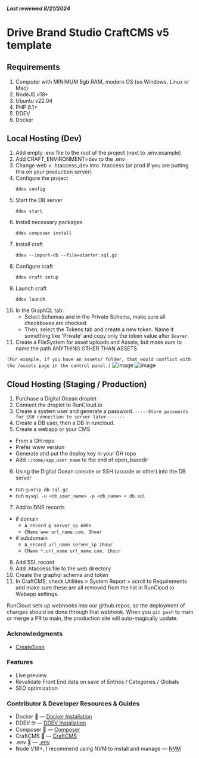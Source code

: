 
##### Last reviewed 8/21/2024

# Drive Brand Studio CraftCMS v5 template
## Requirements
1. Computer with MINIMUM 8gb RAM, modern OS (so Windows, Linux or Mac) 
1. NodeJS v18+
2. Ubuntu v22.04
3. PHP 8.1+
4. DDEV
5. Docker


## Local Hosting (Dev) 
1. Add empty .env file to the root of the project (next to .env.example)
1. Add CRAFT_ENVIRONMENT=dev to the .env
2. Change web > .htaccess_dev into .htaccess (or prod if you are putting this on your production server)
1. Configure the project
     ```shell
     ddev config
     ```
1. Start the DB server
     ```shell
     ddev start
     ```
5. Install necessary packages
   ```shell
   ddev composer install
   ```
5. Install craft
   ```shell
   ddev --import-db --file=starter.sql.gz
   ```
5. Configure craft
   ```shell
   ddev craft setup
   ```
1. Launch craft
   ```shell
   ddev launch
   ```
8. In the GraphQL tab:
    - Select Schemas and in the Private Schema, make sure all checkboxes are checked.
    - Then, select the Tokens tab and create a new token. Name it something like 'Private' and copy only the token value after `Bearer`.
11. Create a FileSystem for asset uploads and Assets, but make sure to name the path ANYTHING OTHER THAN ASSETS

 `(For example, if you have an assets/ folder, that would conflict with the /assets page in the control panel.)`
          ![image](https://github.com/user-attachments/assets/6f1f6579-442e-4213-8a35-cb1dc88b1707)
          ![image](https://github.com/user-attachments/assets/509fcf48-d478-4733-90ce-eddabd093cd1)


## Cloud Hosting (Staging / Production)

1. Purchase a Digital Ocean droplet
1. Connect the droplet to RunCloud.io
1. Create a system user and generate a password. `-----Store passwords for SSH connection to server later-------`
1. Create a DB user, then a DB in runcloud.
1. Create a webapp or your CMS
  - From a GH repo
  - Prefer www version  
  - Generate and put the deploy key in your GH repo
  - Add `:/home/app_user_name` to the end of open_basedir
6. Using the Digital Ocean console or SSH (vscode or other) into the DB server
  - run `gunzip db.sql.gz`
  - run `mysql -u <db_user_name> -p <db_name> < db.sql`
7. Add to DNS records
  - if domain 
    - `A_record @ server_ip 600s`
    - `CName www url_name.com. 1hour`
  - if subdomain 
    - `A_record url_name server_ip 1hour`
    - `CName *.url_name url_name.com. 1hour`
8. Add SSL record
1. Add .htaccess file to the web directory
1. Create the graphql schema and token
1. In CraftCMS, check Utilities > System Report > scroll to Requirements and make sure these are all removed from the list in RunCloud.io Webapp settings.


RunCloud sets up webhooks into our github repos, so the deployment of changes should be done through that webhook. When you `git push` to main or merge a PR to main, the production site will auto-magically update.
### Acknowledgments
- [CreateSean](https://github.com/CreateSean/craft-starter)
### Features
- Live preview
- Revalidate Front End data on save of Entries / Categories / Globals
- SEO optimization
### Contributor & Developer Resources & Guides
   - Docker 🐳 — [Docker Installation](https://ddev.readthedocs.io/en/latest/users/install/docker-installation/)
   - DDEV 🤓 — [DDEV Installation](https://ddev.readthedocs.io/en/latest/users/install/ddev-installation/#wsl2-docker-desktop-install-script)
   - Composer 🎼 — [Composer](https://getcomposer.org/doc/)
   - CraftCMS 📝 — [CraftCMS](https://craftcms.com/docs/)
   - .env 🦺 — [.env](https://www.dotenv.org/docs)
   - Node V18+, I recommend using NVM to install and manage — [NVM](https://github.com/nvm-sh/nvm)
